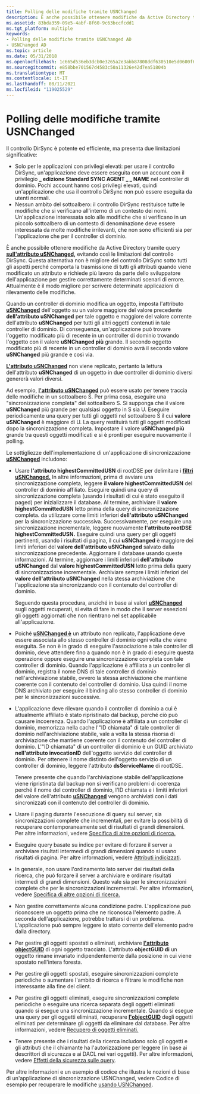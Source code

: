 ```yaml
---
title: Polling delle modifiche tramite USNChanged
description: È anche possibile ottenere modifiche da Active Directory tramite query sull'attributo uSNChanged, evitando così le limitazioni del controllo DirSync.
ms.assetid: 83bda359-09e5-4abf-8f60-9c63bccfcdd1
ms.tgt_platform: multiple
keywords:
- Polling delle modifiche tramite USNChanged AD
- USNChanged AD
ms.topic: article
ms.date: 05/31/2018
ms.openlocfilehash: 1c665d536eb3dcb0e3265a2e3abb87808ddf630510e5d0600f6185007c72bc28
ms.sourcegitcommit: e858bbe701567d4583c50a11326e42d7ea51804b
ms.translationtype: MT
ms.contentlocale: it-IT
ms.lasthandoff: 08/11/2021
ms.locfileid: "119025529"
---
```

# <a name="polling-for-changes-using-usnchanged"></a>Polling delle modifiche tramite USNChanged

Il controllo DirSync è potente ed efficiente, ma presenta due limitazioni significative:

-   Solo per le applicazioni con privilegi elevati: per usare il controllo DirSync, un'applicazione deve essere eseguita con un account con il privilegio **\_ edizione Standard SYNC AGENT \_ \_ NAME** nel controller di dominio. Pochi account hanno così privilegi elevati, quindi un'applicazione che usa il controllo DirSync non può essere eseguita da utenti normali.
-   Nessun ambito del sottoalbero: il controllo DirSync restituisce tutte le modifiche che si verificano all'interno di un contesto dei nomi. Un'applicazione interessata solo alle modifiche che si verificano in un piccolo sottoalbero di un contesto di denominazione deve essere interessata da molte modifiche irrilevanti, che non sono efficienti sia per l'applicazione che per il controller di dominio.

È anche possibile ottenere modifiche da Active Directory tramite query [**sull'attributo uSNChanged,**](/windows/desktop/ADSchema/a-usnchanged) evitando così le limitazioni del controllo DirSync. Questa alternativa non è migliore del controllo DirSync sotto tutti gli aspetti perché comporta la trasmissione di tutti gli attributi quando viene modificato un attributo e richiede più lavoro da parte dello sviluppatore dell'applicazione per gestire correttamente determinati scenari di errore. Attualmente è il modo migliore per scrivere determinate applicazioni di rilevamento delle modifiche.

Quando un controller di dominio modifica un oggetto, imposta l'attributo [**uSNChanged**](/windows/desktop/ADSchema/a-usnchanged) dell'oggetto su un valore maggiore del valore precedente **dell'attributo uSNChanged** per tale oggetto e maggiore del valore corrente dell'attributo **uSNChanged** per tutti gli altri oggetti contenuti in tale controller di dominio. Di conseguenza, un'applicazione può trovare l'oggetto modificato più di recente in un controller di dominio trovando l'oggetto con il valore **uSNChanged più** grande. Il secondo oggetto modificato più di recente in un controller di dominio avrà il secondo valore **uSNChanged** più grande e così via.

[**L'attributo uSNChanged**](/windows/desktop/ADSchema/a-usnchanged) non viene replicato, pertanto la lettura dell'attributo **uSNChanged** di un oggetto in due controller di dominio diversi genererà valori diversi.

Ad esempio, [**l'attributo uSNChanged**](/windows/desktop/ADSchema/a-usnchanged) può essere usato per tenere traccia delle modifiche in un sottoalbero S. Per prima cosa, eseguire una "sincronizzazione completa" del sottoalbero S. Si supponga che il valore **uSNChanged** più grande per qualsiasi oggetto in S sia U. Eseguire periodicamente una query per tutti gli oggetti nel sottoalbero S il cui **valore uSNChanged** è maggiore di U. La query restituirà tutti gli oggetti modificati dopo la sincronizzazione completa. Impostare il valore **uSNChanged più** grande tra questi oggetti modificati e si è pronti per eseguire nuovamente il polling.

Le sottigliezze dell'implementazione di un'applicazione di sincronizzazione [**uSNChanged**](/windows/desktop/ADSchema/a-usnchanged) includono:

-   Usare **l'attributo highestCommittedUSN** di rootDSE per delimitare i [**filtri uSNChanged.**](/windows/desktop/ADSchema/a-usnchanged) In altre informazioni, prima di avviare una sincronizzazione completa, leggere **il valore highestCommittedUSN** del controller di dominio affiliato. Eseguire quindi una query di sincronizzazione completa (usando i risultati di cui è stato eseguito il paged) per inizializzare il database. Al termine, archiviare il **valore highestCommittedUSN** letto prima della query di sincronizzazione completa. da utilizzare come limiti inferiori **dell'attributo uSNChanged** per la sincronizzazione successiva. Successivamente, per eseguire una sincronizzazione incrementale, leggere nuovamente **l'attributo rootDSE highestCommittedUSN.** Eseguire quindi una query per gli oggetti pertinenti, usando i risultati di pagina, il cui **uSNChanged** è maggiore dei limiti inferiori del **valore dell'attributo uSNChanged** salvato dalla sincronizzazione precedente. Aggiornare il database usando queste informazioni. Al termine, aggiornare i limiti inferiori **dell'attributo uSNChanged** dal **valore highestCommittedUSN** letto prima della query di sincronizzazione incrementale. Archiviare sempre i limiti inferiori del **valore dell'attributo uSNChanged** nella stessa archiviazione che l'applicazione sta sincronizzando con il contenuto del controller di dominio.

    Seguendo questa procedura, anziché in base ai valori [**uSNChanged**](/windows/desktop/ADSchema/a-usnchanged) sugli oggetti recuperati, si evita di fare in modo che il server eseezioni gli oggetti aggiornati che non rientrano nel set applicabile all'applicazione.

-   Poiché [**uSNChanged è**](/windows/desktop/ADSchema/a-usnchanged) un attributo non replicato, l'applicazione deve essere associata allo stesso controller di dominio ogni volta che viene eseguita. Se non è in grado di eseguire l'associazione a tale controller di dominio, deve attendere fino a quando non è in grado di eseguire questa operazione oppure eseguire una sincronizzazione completa con tale controller di dominio. Quando l'applicazione è affiliata a un controller di dominio, registra il nome DNS di tale controller di dominio nell'archiviazione stabile, ovvero la stessa archiviazione che mantiene coerente con il contenuto del controller di dominio. Usa quindi il nome DNS archiviato per eseguire il binding allo stesso controller di dominio per le sincronizzazioni successive.
-   L'applicazione deve rilevare quando il controller di dominio a cui è attualmente affiliato è stato ripristinato dal backup, perché ciò può causare incoerenza. Quando l'applicazione è affiliata a un controller di dominio, memorizza nella cache l'"ID chiamata" di tale controller di dominio nell'archiviazione stabile, vale a volta la stessa risorsa di archiviazione che mantiene coerente con il contenuto del controller di dominio. L'"ID chiamata" di un controller di dominio è un GUID archiviato **nell'attributo invocationID** dell'oggetto servizio del controller di dominio. Per ottenere il nome distinto dell'oggetto servizio di un controller di dominio, leggere l'attributo **dsServiceName** di rootDSE.

    Tenere presente che quando l'archiviazione stabile dell'applicazione viene ripristinata dal backup non si verificano problemi di coerenza perché il nome del controller di dominio, l'ID chiamata e i limiti inferiori del valore dell'attributo [**uSNChanged**](/windows/desktop/ADSchema/a-usnchanged) vengono archiviati con i dati sincronizzati con il contenuto del controller di dominio.

-   Usare il paging durante l'esecuzione di query sul server, sia sincronizzazioni complete che incrementali, per evitare la possibilità di recuperare contemporaneamente set di risultati di grandi dimensioni. Per altre informazioni, vedere [Specifica di altre opzioni di ricerca.](specifying-other-search-options.md)
-   Eseguire query basate su indice per evitare di forzare il server a archiviare risultati intermedi di grandi dimensioni quando si usano risultati di pagina. Per altre informazioni, vedere [Attributi indicizzati](indexed-attributes.md).
-   In generale, non usare l'ordinamento lato server dei risultati della ricerca, che può forzare il server a archiviare e ordinare risultati intermedi di grandi dimensioni. Questo vale sia per le sincronizzazioni complete che per le sincronizzazioni incrementali. Per altre informazioni, vedere [Specifica di altre opzioni di ricerca.](specifying-other-search-options.md)
-   Non gestire correttamente alcuna condizione padre. L'applicazione può riconoscere un oggetto prima che ne riconosca l'elemento padre. A seconda dell'applicazione, potrebbe trattarsi di un problema. L'applicazione può sempre leggere lo stato corrente dell'elemento padre dalla directory.
-   Per gestire gli oggetti spostati o eliminati, archiviare [**l'attributo objectGUID**](/windows/desktop/ADSchema/a-objectguid) di ogni oggetto tracciato. L'attributo **objectGUID di** un oggetto rimane invariato indipendentemente dalla posizione in cui viene spostato nell'intera foresta.
-   Per gestire gli oggetti spostati, eseguire sincronizzazioni complete periodiche o aumentare l'ambito di ricerca e filtrare le modifiche non interessante alla fine del client.
-   Per gestire gli oggetti eliminati, eseguire sincronizzazioni complete periodiche o eseguire una ricerca separata degli oggetti eliminati quando si esegue una sincronizzazione incrementale. Quando si esegue una query per gli oggetti eliminati, recuperare [**l'objectGUID**](/windows/desktop/ADSchema/a-objectguid) degli oggetti eliminati per determinare gli oggetti da eliminare dal database. Per altre informazioni, vedere [Recupero di oggetti eliminati.](retrieving-deleted-objects.md)
-   Tenere presente che i risultati della ricerca includono solo gli oggetti e gli attributi che il chiamante ha l'autorizzazione per leggere (in base ai descrittori di sicurezza e ai DACL nei vari oggetti). Per altre informazioni, vedere [Effetti della sicurezza sulle query](effects-of-security-on-queries.md).

Per altre informazioni e un esempio di codice che illustra le nozioni di base di un'applicazione di sincronizzazione USNChanged, vedere Codice di esempio per recuperare le modifiche [usando USNChanged](example-code-to-retrieve-changes-using-usnchanged.md).

 

 
